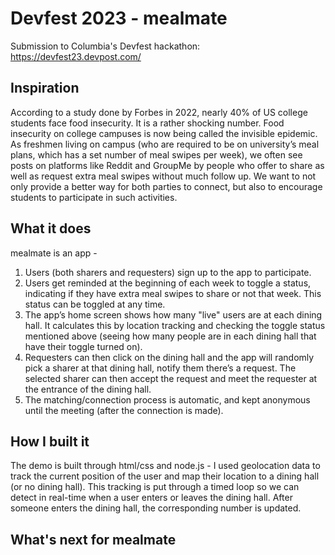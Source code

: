 # Devfest 2023 - mealmate

Submission to Columbia's Devfest hackathon: https://devfest23.devpost.com/

## Inspiration

According to a study done by Forbes in 2022, nearly 40% of US college students face food insecurity. It is a rather shocking number. Food insecurity on college campuses is now being called the invisible epidemic. As freshmen living on campus (who are required to be on university’s meal plans, which has a set number of meal swipes per week), we often see posts on platforms like Reddit and GroupMe by people who offer to share as well as request extra meal swipes without much follow up. We want to not only provide a better way for both parties to connect, but also to encourage students to participate in such activities. 

## What it does

mealmate is an app -
1. Users (both sharers and requesters) sign up to the app to participate.
2. Users get reminded at the beginning of each week to toggle a status, indicating if they have extra meal swipes to share or not that week. This status can be toggled at any time.
3. The app’s home screen shows how many "live" users are at each dining hall. It calculates this by location tracking and checking the toggle status mentioned above (seeing how many people are in each dining hall that have their toggle turned on).
4. Requesters can then click on the dining hall and the app will randomly pick a sharer at that dining hall, notify them there’s a request. The selected sharer can then accept the request and meet the requester at the entrance of the dining hall.
5. The matching/connection process is automatic, and kept anonymous until the meeting (after the connection is made).


## How I built it

The demo is built through html/css and node.js - I used geolocation data to track the current position of the user and map their location to a dining hall (or no dining hall). This tracking is put through a timed loop so we can detect in real-time when a user enters or leaves the dining hall. After someone enters the dining hall, the corresponding number is updated.

## What's next for mealmate
